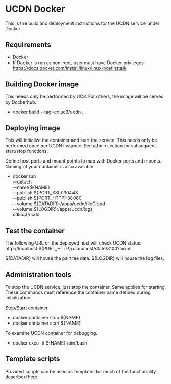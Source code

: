 UCDN Docker
===========

This is the build and deployment instructions for the UCDN service under Docker.

Requirements
------------

- Docker 
- If Docker is run as non-root, user must have Docker privileges 
  https://docs.docker.com/install/linux/linux-postinstall/

Building Docker image
---------------------

This needs only be performed by UC3.  For others, the image will be served by Dockerhub. 

- docker build --tag=cdluc3/ucdn .

Deploying image
---------------

This will initialize the container and start the service.  This needs only be performed once
per UCDN instance.  See admin section for subsequent start/stop functions.

Define host ports and mount points to map with Docker ports and mounts.
Naming of your container is also available.  

- docker run \
        --detach \
        --name ${NAME} \
        --publish ${PORT_SSL}:30443 \
        --publish ${PORT_HTTP}:38080 \
        --volume ${DATADIR}:/apps/ucdn/fileCloud \
        --volume ${LOGDIR}:/apps/ucdn/logs \
        cdluc3/ucdn

Test the container
------------------

The following URL on the deployed host will check UCDN status:
    http://localhost:${PORT_HTTP}/cloudhost/state/8100?t=xml 

${DATADIR} will house the pairtree data.
${LOGDIR} will house the log files.

Administration tools
--------------------

To stop the UCDN service, just stop the container.  Same applies for starting.
These commands must reference the container name defined during initialization.

Stop/Start container
- docker container stop ${NAME}
- docker container start ${NAME}

To examine UCDN container for debugging.
- docker exec -it ${NAME} /bin/bash

Template scripts
----------------

Provided scripts can be used as templates for much of the functionality described here.
